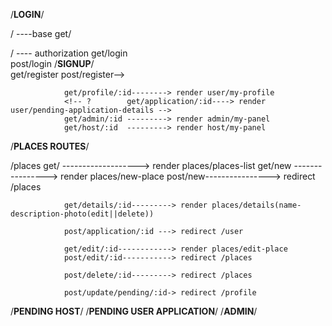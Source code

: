 /**LOGIN**/

/ ----base
                get/


/ ---- authorization
                get/login   
                post/login
 /**SIGNUP**/   
                get/register
                post/register-->

                get/profile/:id--------> render user/my-profile
                <!-- ?        get/application/:id----> render user/pending-application-details -->
                get/admin/:id ---------> render admin/my-panel
                get/host/:id  ---------> render host/my-panel
/**PLACES ROUTES**/

/places
                get/ -------------------> render places/places-list
                get/new ----------------> render places/new-place
                post/new----------------> redirect /places
                
                get/details/:id---------> render places/details(name-description-photo(edit||delete))

                post/application/:id ---> redirect /user
                
                get/edit/:id------------> render places/edit-place
                post/edit/:id-----------> redirect /places

                post/delete/:id---------> redirect /places

                post/update/pending/:id-> redirect /profile




/**PENDING HOST**/
/**PENDING USER APPLICATION**/
/**ADMIN**/

